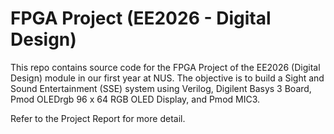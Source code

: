 # FPGA Project (EE2026 - Digital Design)

This repo contains source code for the FPGA Project of the EE2026 (Digital Design) module in our first year at NUS. The objective is to build a Sight and Sound Entertainment (SSE) system using Verilog, Digilent Basys 3 Board, Pmod OLEDrgb 96 x 64 RGB OLED Display, and Pmod MIC3.

Refer to the Project Report for more detail.
